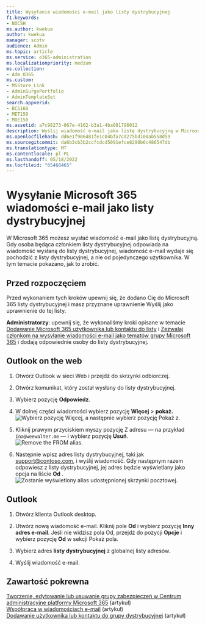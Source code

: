 ```yaml
---
title: Wysyłanie wiadomości e-mail jako listy dystrybucyjnej
f1.keywords:
- NOCSH
ms.author: kwekua
author: kwekua
manager: scotv
audience: Admin
ms.topic: article
ms.service: o365-administration
ms.localizationpriority: medium
ms.collection:
- Adm_O365
ms.custom:
- MSStore_Link
- AdminSurgePortfolio
- AdminTemplateSet
search.appverid:
- BCS160
- MET150
- MOE150
ms.assetid: a7c98273-067e-4162-b3a1-4ba081796012
description: Wyślij wiadomość e-mail jako listę dystrybucyjną w Microsoft 365, aby gdy członek odpowiada na wiadomość, wydaje się, że pochodzi z listy dystrybucyjnej.
ms.openlocfilehash: dd6e1f906481fe1c04bfa7cd275bd108ab558d59
ms.sourcegitcommit: da6b3cb3b2ccfcdcd5091efce8290b6c486547db
ms.translationtype: MT
ms.contentlocale: pl-PL
ms.lasthandoff: 05/18/2022
ms.locfileid: "65468465"
---
```

# <a name="send-microsoft-365-email-as-a-distribution-list"></a>Wysyłanie Microsoft 365 wiadomości e-mail jako listy dystrybucyjnej

W Microsoft 365 możesz wysłać wiadomość e-mail jako listę dystrybucyjną. Gdy osoba będąca członkiem listy dystrybucyjnej odpowiada na wiadomość wysłaną do listy dystrybucyjnej, wiadomość e-mail wydaje się pochodzić z listy dystrybucyjnej, a nie od pojedynczego użytkownika. W tym temacie pokazano, jak to zrobić.
  
## <a name="before-you-begin"></a>Przed rozpoczęciem

Przed wykonaniem tych kroków upewnij się, że dodano Cię do Microsoft 365 listy dystrybucyjnej i masz przyznane uprawnienie Wyślij jako uprawnienie do tej listy.
  
 **Administratorzy**: upewnij się, że wykonaliśmy kroki opisane w temacie [Dodawanie Microsoft 365 użytkownika lub kontaktu do listy](../email/add-user-or-contact-to-distribution-list.md) i [Zezwalaj członkom na wysyłanie wiadomości e-mail jako tematów grupy Microsoft 365](../../solutions/allow-members-to-send-as-or-send-on-behalf-of-group.md#allow-members-to-send-email-as-a-group) i dodają odpowiednie osoby do listy dystrybucyjnej.
  
## <a name="outlook-on-the-web"></a>Outlook on the web

1. Otwórz Outlook w sieci Web i przejdź do skrzynki odbiorczej. 
    
2. Otwórz komunikat, który został wysłany do listy dystrybucyjnej. 
    
3. Wybierz pozycję **Odpowiedz**. 
    
4. W dolnej części wiadomości wybierz pozycję **Więcej** \> **pokaż.**<br/> ![Wybierz pozycję Więcej, a następnie wybierz pozycję Pokaż z.](../../media/534f13b7-9f15-48ea-8835-ea2ed1863ece.png)
  
5. Kliknij prawym przyciskiem myszy pozycję Z adresu — na przykład `Ina@weewalter.me` — i wybierz pozycję **Usuń**.<br/> ![Remove the FROM alias.](../../media/9b8d8e8f-dc46-499c-89bd-0a480603bf1f.png)
  
6. Następnie wpisz adres listy dystrybucyjnej, taki jak support@contoso.com, i wyślij wiadomość. Gdy następnym razem odpowiesz z listy dystrybucyjnej, jej adres będzie wyświetlany jako opcja na liście **Od** .<br/>![Zostanie wyświetlony alias udostępnionej skrzynki pocztowej.](../../media/f7632a9a-9cab-446c-9e37-23ef50c5b975.png)

## <a name="outlook"></a>Outlook

1. Otwórz klienta Outlook desktop.

2. Utwórz nową wiadomość e-mail. Kliknij pole **Od** i wybierz pozycję **Inny adres e-mail**. Jeśli nie widzisz pola Od, przejdź do pozycji **Opcje** i wybierz pozycję **Od** w sekcji Pokaż pola.

3. Wybierz adres **listy dystrybucyjnej** z globalnej listy adresów.

4. Wyślij wiadomość e-mail.

## <a name="related-content"></a>Zawartość pokrewna

[Tworzenie, edytowanie lub usuwanie grupy zabezpieczeń w Centrum administracyjne platformy Microsoft 365](../email/create-edit-or-delete-a-security-group.md) (artykuł)\
[Współpraca w wiadomościach e-mail](../email/email-collaboration.md) (artykuł)\
[Dodawanie użytkownika lub kontaktu do grupy dystrybucyjnej](../email/add-user-or-contact-to-distribution-list.md) (artykuł)